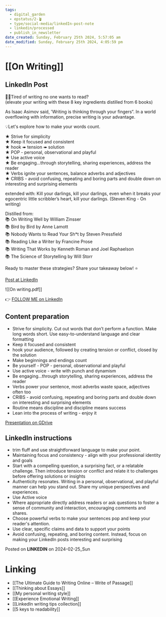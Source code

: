 ```yaml
---
tags:
  - digital_garden
  - epstatus/2-🪴
  - type/social-media/linkedIn-post-note
  - linkedin/processed
  - publish_in_newsletter
date_created: Sunday, February 25th 2024, 5:57:05 am
date_modified: Sunday, February 25th 2024, 4:05:59 pm
---
```

# [[On Writing]]
## LinkedIn Post
🤔💡Tired of writing no one wants to read?  
(elevate your writing with these 8 key ingredients distilled from 6 books)  
  
As Isaac Asimov said, 'Writing is thinking through your fingers“. In a world overflowing with information, precise writing is your advantage.  
  
💡Let's explore how to make your words count.  
  
★ Strive for simplicity  
★ Keep it focused and consistent  
★ hook ➠ tension ➠ solution  
★ POP - personal, observational and playful  
★ Use active voice  
★ Be engaging...through storytelling, sharing experiences, address the reader  
★ Verbs ignite your sentences, balance adverbs and adjectives  
★ CRIBS - avoid confusing, repeating and boring parts and double down on interesting and surprising elements  

extended with: Kill your darlings, kill your darlings, even when it breaks your egocentric little scribbler’s heart, kill your darlings. (Steven King - On writing)
  
Distilled from:  
📚 On Writing Well by William Zinsser  
📚 Bird by Bird by Anne Lamott  
📚 Nobody Wants to Read Your Sh*t by Steven Pressfield  
📚 Reading Like a Writer by Francine Prose  
📚 Writing That Works by Kenneth Roman and Joel Raphaelson  
📚 The Science of Storytelling by Will Storr  

Ready to master these strategies? Share your takeaway below! ⭐

[Post at LinkedIn](https://www.linkedin.com/posts/sebastiankamilli_on-writing-activity-7167443208279437313-Bs-d?utm_source=share&utm_medium=member_desktop)
  
![[On writing.pdf]]

👉 [FOLLOW ME on LinkedIn](https://www.linkedin.com/comm/mynetwork/discovery-see-all?usecase=PEOPLE_FOLLOWS&followMember=sebastiankamilli)

## Content preparation

+ Strive for simplicity. Cut out words that don’t perform a function. Make long words short. Use easy-to-understand language and clear formatting 
+ Keep it focused and consistent
+ hook your audience, followed by creating tension or conflict, closed by the solution
+ Make beginnings and endings count
+ Be yourself - POP - personal, observational and playful
+ Use active voice - write with punch and dynamism
+ Be engaging...through storytelling, sharing experiences, address the reader
+ Verbs power your sentence, most adverbs waste space, adjectives often too
+ CRIBS - avoid confusing, repeating and boring parts and double down on interesting and surprising elements
+ Routine means discipline and discipline means success
+ Lean into the process of writing - enjoy it

[Presentation on GDrive](https://docs.google.com/presentation/d/1JhjlZNbuqXrAzFZ9Q-Q9FwPT2aMlbT_68EKzxavabf4/edit?usp=sharing)
## LinkedIn instructions
+ trim fluff and use straightforward language to make your point.
+ Maintaining focus and consistency - align with your professional identity and goals
+ Start with a compelling question, a surprising fact, or a relatable challenge. Then introduce tension or conflict and relate it to challenges before offering solutions or insights
+ Authenticity resonates. Writing in a personal, observational, and playful manner can help you stand out. Share my unique perspectives and experiences.
+ Use Active voice
+ Where appropriate directly address readers or ask questions to foster a sense of community and interaction, encouraging comments and shares.
+ Choose powerful verbs to make your sentences pop and keep your reader's attention.
+ Use clear, specific claims and data to support your points
+ Avoid confusing, repeating, and boring content. Instead, focus on making your LinkedIn posts interesting and surprising

Posted on **LINKEDIN** on 2024-02-25_Sun
# Linking
* [[The Ultimate Guide to Writing Online – Write of Passage]]
* [[Thinking about Essays]]
* [[My personal writing style]]
* [[Experience Emotional Writing]]
* [[LinkedIn writing tips collection]]
* [[5 keys to readability]]
